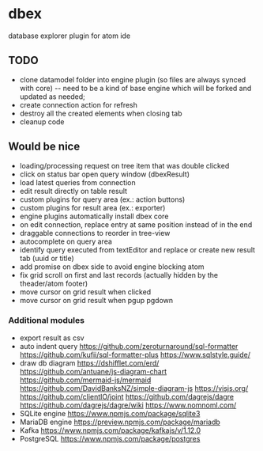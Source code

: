 # dbex
database explorer plugin for atom ide

## TODO
- clone datamodel folder into engine plugin (so files are always synced with core) -- need to be a kind of base engine which will be forked and updated as needed;
- create connection action for refresh
- destroy all the created elements when closing tab
- cleanup code

## Would be nice
- loading/processing request on tree item that was double clicked
- click on status bar open query window (dbexResult)
- load latest queries from connection
- edit result directly on table result
- custom plugins for query area (ex.: action buttons)
- custom plugins for result area (ex.: exporter)
- engine plugins automatically install dbex core
- on edit connection, replace entry at same position instead of in the end
- draggable connections to reorder in tree-view
- autocomplete on query area
- identify query executed from textEditor and replace or create new result tab (uuid or title)
- add promise on dbex side to avoid engine blocking atom
- fix grid scroll on first and last records (actually hidden by the theader/atom footer)
- move cursor on grid result when clicked
- move cursor on grid result when pgup pgdown

### Additional modules
- export result as csv
- auto indent query
  https://github.com/zeroturnaround/sql-formatter
  https://github.com/kufii/sql-formatter-plus
  https://www.sqlstyle.guide/
- draw db diagram
  https://dshifflet.com/erd/
  https://github.com/antuane/js-diagram-chart
  https://github.com/mermaid-js/mermaid
  https://github.com/DavidBanksNZ/simple-diagram-js
  https://visjs.org/
  https://github.com/clientIO/joint
  https://github.com/dagrejs/dagre
    https://github.com/dagrejs/dagre/wiki
    https://www.nomnoml.com/
- SQLite engine
  https://www.npmjs.com/package/sqlite3
- MariaDB engine
  https://preview.npmjs.com/package/mariadb
- Kafka
  https://www.npmjs.com/package/kafkajs/v/1.12.0
- PostgreSQL
  https://www.npmjs.com/package/postgres
